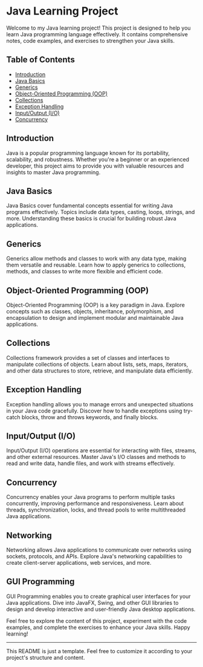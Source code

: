 # Java Learning Project

Welcome to my Java learning project! This project is designed to help you learn Java programming language effectively. It contains comprehensive notes, code examples, and exercises to strengthen your Java skills.

## Table of Contents

- [Introduction](#introduction)
- [Java Basics](#java-basics)
- [Generics](#generics)
- [Object-Oriented Programming (OOP)](#object-oriented-programming-oop)
- [Collections](#collections)
- [Exception Handling](#exception-handling)
- [Input/Output (I/O)](#inputoutput-io)
- [Concurrency](#concurrency)

## Introduction

Java is a popular programming language known for its portability, scalability, and robustness. Whether you're a beginner or an experienced developer, this project aims to provide you with valuable resources and insights to master Java programming.

## Java Basics

Java Basics cover fundamental concepts essential for writing Java programs effectively. Topics include data types, casting, loops, strings, and more. Understanding these basics is crucial for building robust Java applications.

## Generics

Generics allow methods and classes to work with any data type, making them versatile and reusable. Learn how to apply generics to collections, methods, and classes to write more flexible and efficient code.

## Object-Oriented Programming (OOP)

Object-Oriented Programming (OOP) is a key paradigm in Java. Explore concepts such as classes, objects, inheritance, polymorphism, and encapsulation to design and implement modular and maintainable Java applications.

## Collections

Collections framework provides a set of classes and interfaces to manipulate collections of objects. Learn about lists, sets, maps, iterators, and other data structures to store, retrieve, and manipulate data efficiently.

## Exception Handling

Exception handling allows you to manage errors and unexpected situations in your Java code gracefully. Discover how to handle exceptions using try-catch blocks, throw and throws keywords, and finally blocks.

## Input/Output (I/O)

Input/Output (I/O) operations are essential for interacting with files, streams, and other external resources. Master Java's I/O classes and methods to read and write data, handle files, and work with streams effectively.

## Concurrency

Concurrency enables your Java programs to perform multiple tasks concurrently, improving performance and responsiveness. Learn about threads, synchronization, locks, and thread pools to write multithreaded Java applications.

## Networking

Networking allows Java applications to communicate over networks using sockets, protocols, and APIs. Explore Java's networking capabilities to create client-server applications, web services, and more.

## GUI Programming

GUI Programming enables you to create graphical user interfaces for your Java applications. Dive into JavaFX, Swing, and other GUI libraries to design and develop interactive and user-friendly Java desktop applications.

Feel free to explore the content of this project, experiment with the code examples, and complete the exercises to enhance your Java skills. Happy learning!

---
This README is just a template. Feel free to customize it according to your project's structure and content.
